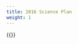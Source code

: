 ```yaml
---
title: 2016 Science Plan
weight: 1
---
```


<div class="hx:mt-6">
{{<pdf "/science-plans/2016-WAIS_Plan_HMHF.pdf">}}
</div>
